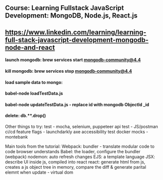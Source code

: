 ## Course: Learning Fullstack JavaScript Development: MongoDB, Node.js, React.js
## https://www.linkedin.com/learning/learning-full-stack-javascript-development-mongodb-node-and-react


####  launch mongodb: brew services start mongodb-community@4.4
####  kill mongodb: brew services stop mongodb-community@4.4
####  load sample data to mongo: 
####      babel-node loadTestData.js 
####      babel-node updateTestData.js - replace id with mongodb ObjectId _id
####  delete: db.**.drop()


Other things to try:
test - mocha, selenium, puppeteer
api test - JS/postman
ci/cd
feature flags - launchdarkly
axe accessibility test
docker
mocks - montebank


Main tools from the tutorial:
Webpack: bundler - translate modular code to code browser understands
Babel: the loader, configure the bundler (webpack)
nodemon: auto refresh changes
EJS: a template language
JSX: describe UI inside js, compiled into react
react: generate html from js, creates a js object tree in memory, compare the diff & generate parital elemnt when update - virtual dom
